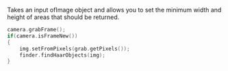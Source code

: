 Takes an input ofImage object and allows you to set the minimum width and height of areas that should be returned.

```cpp
camera.grabFrame();
if(camera.isFrameNew())
{
	img.setFromPixels(grab.getPixels());
	finder.findHaarObjects(img);
}
```
